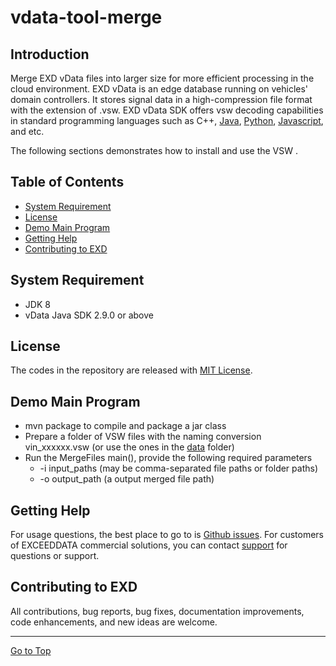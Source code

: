 # vdata-tool-merge

## Introduction
Merge EXD vData files into larger size for more efficient processing in the cloud environment.  EXD vData is an edge database running on vehicles' domain controllers.  It stores signal data in a high-compression file format with the extension of .vsw.  EXD vData SDK offers vsw decoding capabilities in standard programming languages such as C++, [Java](https://github.com/exceeddata/vdata-sdk-java-samples), [Python](https://github.com/exceeddata/vdata-sdk-python-samples), [Javascript](https://github.com/exceeddata/vdata-sdk-javascript-samples), and etc.

The following sections demonstrates how to install and use the VSW .

## Table of Contents
- [System Requirement](#system-requirement)
- [License](#license)
- [Demo Main Program](#demo-main-program)
- [Getting Help](#getting-help)
- [Contributing to EXD](#contributing-to-exd)

## System Requirement
- JDK 8
- vData Java SDK 2.9.0 or above

## License
The codes in the repository are released with [MIT License](LICENSE).

## Demo Main Program

- mvn package to compile and package a jar class
- Prepare a folder of VSW files with the naming conversion vin_xxxxxx.vsw (or use the ones in the [data](https://github.com/exceeddata/vdata-tool-merge/tree/main/data) folder)
- Run the MergeFiles main(), provide the following required parameters
  - -i input_paths (may be comma-separated file paths or folder paths)
  - -o output_path (a output merged file path)

## Getting Help
For usage questions, the best place to go to is [Github issues](https://github.com/exceeddata/vdata-tool-merge/issues). For customers of EXCEEDDATA commercial solutions, you can contact [support](mailto:support@smartsct.com) for questions or support.

## Contributing to EXD
All contributions, bug reports, bug fixes, documentation improvements, code enhancements, and new ideas are welcome.

<hr>

[Go to Top](#table-of-contents)
